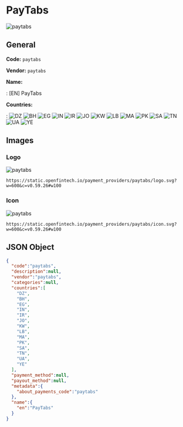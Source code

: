 
# PayTabs 
![paytabs](https://static.openfintech.io/payment_providers/paytabs/logo.svg?w=600&c=v0.59.26#w100)  

## General 
 
**Code:** `paytabs` 
 
**Vendor:** `paytabs` 
 
**Name:**  
 
:	[EN] PayTabs  
 
**Countries:**  
 
:	![DZ](https://cdnjs.cloudflare.com/ajax/libs/flag-icon-css/3.3.0/flags/4x3/dz.svg#w24) 	![BH](https://cdnjs.cloudflare.com/ajax/libs/flag-icon-css/3.3.0/flags/4x3/bh.svg#w24) 	![EG](https://cdnjs.cloudflare.com/ajax/libs/flag-icon-css/3.3.0/flags/4x3/eg.svg#w24) 	![IN](https://cdnjs.cloudflare.com/ajax/libs/flag-icon-css/3.3.0/flags/4x3/in.svg#w24) 	![IR](https://cdnjs.cloudflare.com/ajax/libs/flag-icon-css/3.3.0/flags/4x3/ir.svg#w24) 	![JO](https://cdnjs.cloudflare.com/ajax/libs/flag-icon-css/3.3.0/flags/4x3/jo.svg#w24) 	![KW](https://cdnjs.cloudflare.com/ajax/libs/flag-icon-css/3.3.0/flags/4x3/kw.svg#w24) 	![LB](https://cdnjs.cloudflare.com/ajax/libs/flag-icon-css/3.3.0/flags/4x3/lb.svg#w24) 	![MA](https://cdnjs.cloudflare.com/ajax/libs/flag-icon-css/3.3.0/flags/4x3/ma.svg#w24) 	![PK](https://cdnjs.cloudflare.com/ajax/libs/flag-icon-css/3.3.0/flags/4x3/pk.svg#w24) 	![SA](https://cdnjs.cloudflare.com/ajax/libs/flag-icon-css/3.3.0/flags/4x3/sa.svg#w24) 	![TN](https://cdnjs.cloudflare.com/ajax/libs/flag-icon-css/3.3.0/flags/4x3/tn.svg#w24) 	![UA](https://cdnjs.cloudflare.com/ajax/libs/flag-icon-css/3.3.0/flags/4x3/ua.svg#w24) 	![YE](https://cdnjs.cloudflare.com/ajax/libs/flag-icon-css/3.3.0/flags/4x3/ye.svg#w24)  

## Images 

### Logo 
 
![paytabs](https://static.openfintech.io/payment_providers/paytabs/logo.svg?w=600&c=v0.59.26#w100)  

```
https://static.openfintech.io/payment_providers/paytabs/logo.svg?w=600&c=v0.59.26#w100
```  

### Icon 
 
![paytabs](https://static.openfintech.io/payment_providers/paytabs/icon.svg?w=600&c=v0.59.26#w100)  

```
https://static.openfintech.io/payment_providers/paytabs/icon.svg?w=600&c=v0.59.26#w100
```  

## JSON Object 

```json
{
  "code":"paytabs",
  "description":null,
  "vendor":"paytabs",
  "categories":null,
  "countries":[
    "DZ",
    "BH",
    "EG",
    "IN",
    "IR",
    "JO",
    "KW",
    "LB",
    "MA",
    "PK",
    "SA",
    "TN",
    "UA",
    "YE"
  ],
  "payment_method":null,
  "payout_method":null,
  "metadata":{
    "about_payments_code":"paytabs"
  },
  "name":{
    "en":"PayTabs"
  }
}
```  
